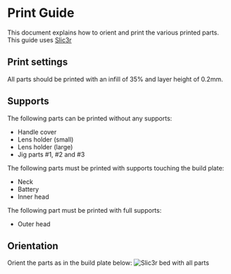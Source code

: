 # Print Guide

This document explains how to orient and print the various printed parts. This guide uses [Slic3r](http://slic3r.org/)

## Print settings
All parts should be printed with an infill of 35% and layer height of 0.2mm.


## Supports
The following parts can be printed without any supports:
  * Handle cover
  * Lens holder (small)
  * Lens holder (large)
  * Jig parts #1, #2 and #3

The following parts must be printed with supports touching the build plate:
  * Neck
  * Battery
  * Inner head
  
The following part must be printed with full supports:
  * Outer head


## Orientation
Orient the parts as in the build plate below:
![Slic3r bed with all parts](/media/print_guide/print_guide-01.png)

